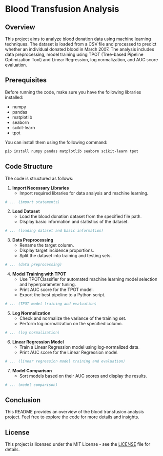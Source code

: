 # Blood Transfusion Analysis

## Overview

This project aims to analyze blood donation data using machine learning techniques. The dataset is loaded from a CSV file and processed to predict whether an individual donated blood in March 2007. The analysis includes data preprocessing, model training using TPOT (Tree-based Pipeline Optimization Tool) and Linear Regression, log normalization, and AUC score evaluation.

## Prerequisites

Before running the code, make sure you have the following libraries installed:

- numpy
- pandas
- matplotlib
- seaborn
- scikit-learn
- tpot

You can install them using the following command:

```bash
pip install numpy pandas matplotlib seaborn scikit-learn tpot
```

## Code Structure

The code is structured as follows:

1. **Import Necessary Libraries**
   - Import required libraries for data analysis and machine learning.

```python
# ... (import statements)
```

2. **Load Dataset**
   - Load the blood donation dataset from the specified file path.
   - Display basic information and statistics of the dataset.

```python
# ... (loading dataset and basic information)
```

3. **Data Preprocessing**
   - Rename the target column.
   - Display target incidence proportions.
   - Split the dataset into training and testing sets.

```python
# ... (data preprocessing)
```

4. **Model Training with TPOT**
   - Use TPOTClassifier for automated machine learning model selection and hyperparameter tuning.
   - Print AUC score for the TPOT model.
   - Export the best pipeline to a Python script.

```python
# ... (TPOT model training and evaluation)
```

5. **Log Normalization**
   - Check and normalize the variance of the training set.
   - Perform log normalization on the specified column.

```python
# ... (log normalization)
```

6. **Linear Regression Model**
   - Train a Linear Regression model using log-normalized data.
   - Print AUC score for the Linear Regression model.

```python
# ... (linear regression model training and evaluation)
```

7. **Model Comparison**
   - Sort models based on their AUC scores and display the results.

```python
# ... (model comparison)
```

## Conclusion

This README provides an overview of the blood transfusion analysis project. Feel free to explore the code for more details and insights.

## License

This project is licensed under the MIT License - see the [LICENSE](LICENSE) file for details.
